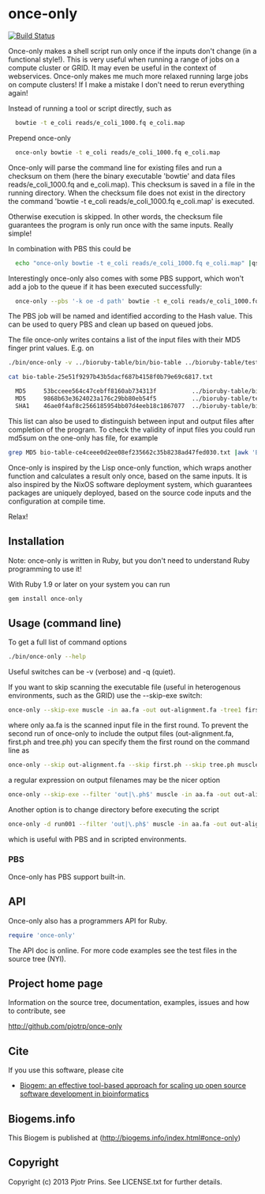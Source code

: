 # once-only

[![Build Status](https://secure.travis-ci.org/pjotrp/once-only.png)](http://travis-ci.org/pjotrp/once-only)

Once-only makes a shell script run only once if the inputs don't change (in a
functional style!). This is very useful when running a range of jobs on a
compute cluster or GRID. It may even be useful in the context of webservices.
Once-only makes me much more relaxed running large jobs on compute clusters! If
I make a mistake I don't need to rerun everything again!

Instead of running a tool or script directly, such as

```sh
  bowtie -t e_coli reads/e_coli_1000.fq e_coli.map
```

Prepend once-only

```sh
  once-only bowtie -t e_coli reads/e_coli_1000.fq e_coli.map
```

Once-only will parse the command line for existing files and run a checksum on
them (here the binary executable 'bowtie' and data files reads/e_coli_1000.fq
and e_coli.map).  This checksum is saved in a file in the running directory.
When the checksum file does not exist in the directory the command 'bowtie -t
e_coli reads/e_coli_1000.fq e_coli.map' is executed.

Otherwise execution is skipped. In other words, the checksum file guarantees
the program is only run once with the same inputs. Really simple! 

In combination with PBS this could be

```sh
  echo "once-only bowtie -t e_coli reads/e_coli_1000.fq e_coli.map" |qsub -k oe -d path
```

Interestingly once-only also comes with some PBS support, which won't add a job to the queue if it
has been executed successfully:

```sh
  once-only --pbs '-k oe -d path' bowtie -t e_coli reads/e_coli_1000.fq e_coli.map
```

The PBS job will be named and identified according to the Hash value.
This can be used to query PBS and clean up based on queued jobs.

The file once-only writes contains a list of the input files with
their MD5 finger print values. E.g. on


```sh
./bin/once-only -v ../bioruby-table/bin/bio-table ../bioruby-table/test/data/input/table1.csv 

cat bio-table-25e51f9297b43b5dacf687b4158f0b79e69c6817.txt 

  MD5     53bcceee564c47cebff8160ab734313f          ../bioruby-table/bin/bio-table
  MD5     9868b63e3624023a176c29bb80eb54f5          ../bioruby-table/test/data/input/table1.csv
  SHA1    46ae0f4af8c2566185954bb07d4eeb18c1867077  ../bioruby-table/bin/bio-table ../bioruby-table/test/data/input/table1.csv
```

This list can also be used to distinguish
between input and output files after completion of the program. To check the validity of 
input files you could run md5sum on the one-only has file, for example

```sh
grep MD5 bio-table-ce4ceee0d2ee08ef235662c35b8238ad47fed030.txt |awk 'BEGIN { FS = "[ \t\n]+" }{ print $2,"",$3 }'|md5sum -c
```

Once-only is inspired by the Lisp once-only function, which wraps another function and calculates a result only once, based on the same inputs. It is also inspired by the NixOS software
deployment system, which guarantees packages are uniquely deployed, based on the source code inputs and the configuration at compile time.

Relax!

## Installation

Note: once-only is written in Ruby, but you don't need to understand
Ruby programming to use it! 

With Ruby 1.9 or later on your system you can run

```sh
gem install once-only
```

## Usage (command line)

To get a full list of command options 

```sh
./bin/once-only --help
```

Useful switches can be -v (verbose) and -q (quiet).

If you want to skip scanning the executable file (useful in heterogenous environments, 
such as the GRID) use the --skip-exe switch:

```sh
once-only --skip-exe muscle -in aa.fa -out out-alignment.fa -tree1 first.ph -tree2 tree.ph
```

where only aa.fa is the scanned input file in the first round. To prevent the second run
of once-only to include the output files (out-alignment.fa, first.ph and tree.ph) you
can specify them the first round on the command line as

```sh
once-only --skip out-alignment.fa --skip first.ph --skip tree.ph muscle -in aa.fa -out out-alignment.fa -tree1 first.ph -tree2 tree.ph
```

a regular expression on output filenames may be the nicer option

```sh
once-only --skip-exe --filter 'out|\.ph$' muscle -in aa.fa -out out-alignment.fa -tree1 first.ph -tree2 tree.ph
```

Another option is to change directory before executing the script

```sh
once-only -d run001 --filter 'out|\.ph$' muscle -in aa.fa -out out-alignment.fa -tree1 first.ph -tree2 tree.ph
```

which is useful with PBS and in scripted environments.

### PBS

Once-only has PBS support built-in.

## API

Once-only also has a programmers API for Ruby.

```ruby
require 'once-only'
```

The API doc is online. For more code examples see the test files in
the source tree (NYI).
        
## Project home page

Information on the source tree, documentation, examples, issues and
how to contribute, see

  http://github.com/pjotrp/once-only

## Cite

If you use this software, please cite 
  
* [Biogem: an effective tool-based approach for scaling up open source software development in bioinformatics](http://dx.doi.org/10.1093/bioinformatics/bts080)

## Biogems.info

This Biogem is published at (http://biogems.info/index.html#once-only)

## Copyright

Copyright (c) 2013 Pjotr Prins. See LICENSE.txt for further details.

